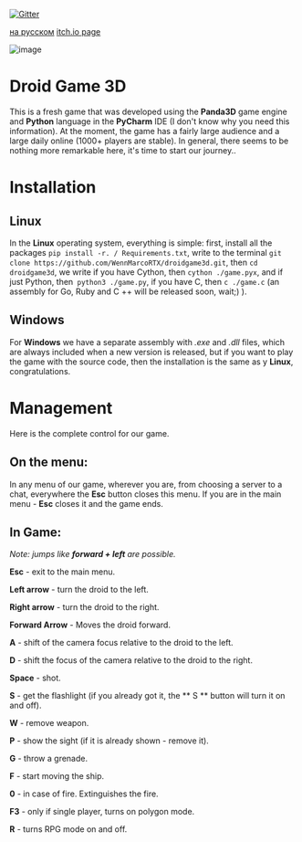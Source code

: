 [![Gitter](https://badges.gitter.im/DroidGame/DroidGame3D.svg)](https://gitter.im/DroidGame/DroidGame3D?utm_source=badge&utm_medium=badge&utm_campaign=pr-badge) 

[на русском](https://gitlab.com/polskiychel/droidgame3d/-/blob/main/README_RUS_.md)
[itch.io page](https://ma3rx.itch.io/droid-game-3d)

![image](https://gitlab.com/polskiychel/droidgame3d/-/raw/main/logo.png)

# Droid Game 3D

This is a fresh game that was developed using the **Panda3D** game engine and **Python** language in the **PyCharm** IDE (I don't know why you need this information).
At the moment, the game has a fairly large audience and a large daily online (1000+ players are stable). In general, there seems to be nothing more remarkable here, it's time to start our journey..

# Installation
## Linux
In the **Linux** operating system, everything is simple: first, install all the packages `pip install -r. / Requirements.txt`, write to the terminal `git clone https://github.com/WennMarcoRTX/droidgame3d.git`, then `cd droidgame3d`, we write if you have Cython, then `cython ./game.pyx`, and if just Python, then` python3 ./game.py`, if you have C, then `c ./game.c` (an assembly for Go, Ruby and C ++ will be released soon, wait;) ).
## Windows
For **Windows** we have a separate assembly with *.exe* and *.dll* files, which are always included when a new version is released, but if you want to play the game with the source code, then the installation is the same as y **Linux**, congratulations. 


# Management
Here is the complete control for our game.
## On the menu:
In any menu of our game, wherever you are, from choosing a server to a chat, everywhere the **Esc** button closes this menu. If you are in the main menu - **Esc** closes it and the game ends.
## In Game:
*Note: jumps like **forward + left** are possible.*

**Esc** - exit to the main menu.

**Left arrow** - turn the droid to the left.

**Right arrow** - turn the droid to the right.

**Forward Arrow** - Moves the droid forward.

**A** - shift of the camera focus relative to the droid to the left.

**D** - shift the focus of the camera relative to the droid to the right.

**Space** - shot.

**S** - get the flashlight (if you already got it, the ** S ** button will turn it on and off).

**W** - remove weapon.

**P** - show the sight (if it is already shown - remove it).

**G** - throw a grenade.

**F** - start moving the ship.

**0** - in case of fire. Extinguishes the fire.

**F3** - only if single player, turns on polygon mode.

**R** - turns RPG mode on and off.

